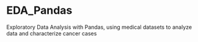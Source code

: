 # EDA_Pandas
Exploratory Data Analysis with Pandas, using medical datasets to analyze data and characterize cancer cases
